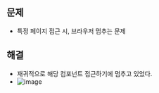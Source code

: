 ## 문제
- 특정 페이지 접근 시, 브라우저 멈추는 문제

## 해결
- 재귀적으로 해당 컴포넌트 접근하기에 멈추고 있었다.
- ![image](https://github.com/hyunolike/troubleshooting-docs/assets/61215550/eea15068-6b56-4cee-b9bd-41bbb9d662fc)
